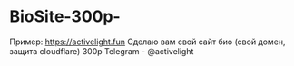 # BioSite-300p-
Пример: https://activelight.fun
Сделаю вам свой сайт био (свой домен, защита cloudflare) 300p Telegram - @activelight
